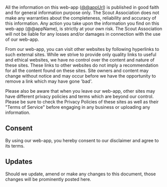 All the information on this web-app ([@@appUrl](@@appUrl)) is published in good faith and for general information purpose only. The Scout Association does not make any warranties about the completeness, reliability and accuracy of this information. Any action you take upon the information you find on this web-app (@@appName), is strictly at your own risk. The Scout Association will not be liable for any losses and/or damages in connection with the use of our web-app.

From our web-app, you can visit other websites by following hyperlinks to such external sites. While we strive to provide only quality links to useful and ethical websites, we have no control over the content and nature of these sites. These links to other websites do not imply a recommendation for all the content found on these sites. Site owners and content may change without notice and may occur before we have the opportunity to remove a link which may have gone 'bad'.

Please also be aware that when you leave our web-app, other sites may have different privacy policies and terms which are beyond our control. Please be sure to check the Privacy Policies of these sites as well as their "Terms of Service" before engaging in any business or uploading any information.

## Consent

By using our web-app, you hereby consent to our disclaimer and agree to its terms.

## Updates

Should we update, amend or make any changes to this document, those changes will be prominently posted here.
